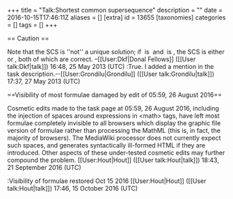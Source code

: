 +++
title = "Talk:Shortest common supersequence"
description = ""
date = 2016-10-15T17:46:11Z
aliases = []
[extra]
id = 13655
[taxonomies]
categories = []
tags = []
+++

== Caution ==

Note that the SCS is ''not'' a unique solution; if <math>u</math> is <math>ab</math> and <math>v</math> is <math>ac</math>, the SCS is either <math>abc</math> or <math>acb</math>, both of which are correct. –[[User:Dkf|Donal Fellows]] ([[User talk:Dkf|talk]]) 16:48, 25 May 2013 (UTC)
:True.  I added a mention in the task description.--[[User:Grondilu|Grondilu]] ([[User talk:Grondilu|talk]]) 17:37, 27 May 2013 (UTC)


==Visibility of most formulae damaged by edit of 05:59, 26 August 2016==

Cosmetic edits made to the task page at 05:59, 26 August 2016, including the injection of spaces around expressions in &lt;math&gt; tags, have left most formulae completely invisible to all browsers which display the graphic file version of formulae rather than processing the MathML (this is, in fact, the majority of browsers). The MediaWiki processor does not currently expect such spaces, and generates syntactically ill-formed HTML if they are introduced. Other aspects of these under-tested cosmetic edits may further compound the problem. [[User:Hout|Hout]] ([[User talk:Hout|talk]]) 18:43, 21 September 2016 (UTC)

:Visibility of formulae restored Oct 15 2016 [[User:Hout|Hout]] ([[User talk:Hout|talk]]) 17:46, 15 October 2016 (UTC)
